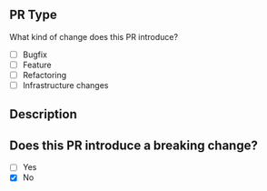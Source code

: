 ## PR Type
What kind of change does this PR introduce?
<!-- Please check the one that applies to this PR using "x". -->
- [ ] Bugfix
- [ ] Feature
- [ ] Refactoring
- [ ] Infrastructure changes

## Description
<!-- Please describe the change and why it's being made. -->


## Does this PR introduce a breaking change?
- [ ] Yes
- [x] No

<!-- If this PR contains a breaking change, please describe the impact and migration path. -->